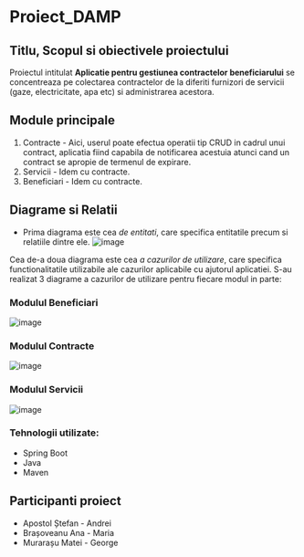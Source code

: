 # Proiect_DAMP

## Titlu, Scopul si obiectivele proiectului
Proiectul intitulat **Aplicatie pentru gestiunea contractelor beneficiarului** se concentreaza pe colectarea contractelor de la diferiti furnizori de servicii (gaze, electricitate, apa etc) si administrarea acestora.

## Module principale

1. Contracte - Aici, userul poate efectua operatii tip CRUD in cadrul unui contract, aplicatia fiind capabila de notificarea acestuia atunci cand un contract se apropie de termenul de expirare.
2. Servicii - Idem cu contracte.
3. Beneficiari - Idem cu contracte.

## Diagrame si Relatii
- Prima diagrama este cea *de entitati*, care specifica entitatile precum si relatiile dintre ele.
![image](https://github.com/user-attachments/assets/d66972a9-0160-4d83-a032-17d8db2ce162)

Cea de-a doua diagrama este cea *a cazurilor de utilizare*, care specifica functionalitatile utilizabile ale cazurilor aplicabile cu ajutorul aplicatiei.
S-au realizat 3 diagrame a cazurilor de utilizare pentru fiecare modul in parte:

### Modulul Beneficiari
![image](https://github.com/user-attachments/assets/97f89a5e-7b64-4177-b2df-aaa1c6b97404)

### Modulul Contracte
![image](https://github.com/user-attachments/assets/34d6368a-4070-42b9-a42b-bd86160cf333)

### Modulul Servicii
![image](https://github.com/user-attachments/assets/a3975daa-9a1a-4914-946a-d60ad2f8aa7b)

### Tehnologii utilizate:
- Spring Boot
- Java
- Maven

## Participanti proiect
- Apostol Ștefan - Andrei
- Brașoveanu Ana - Maria
- Murarașu Matei - George
